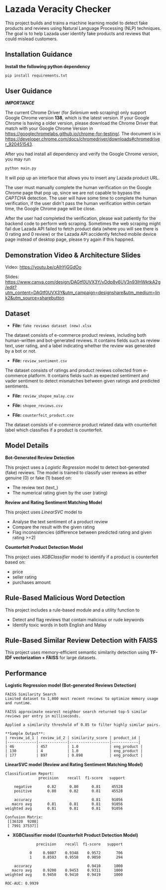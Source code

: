 # Lazada Veracity Checker
This project builds and trains a machine learning model to detect fake products and reviews using Natural Language Processing (NLP) techniques. The goal is to help Lazada user identify fake products and reviews that could mislead customers. 


## Installation Guidance
**Install the following python dependency**

```python
pip install requirements.txt
```

## User Guidance
***IMPORTANCE***

The current Chrome Driver (for *Selenium* web scraping) only support Google Chrome version **138**, which is the latest version. If your Google Chrome is having a older version, please download the Chrome Driver that match with your Google Chrome Version in https://googlechromelabs.github.io/chrome-for-testing/. The document is in https://developer.chrome.com/docs/chromedriver/downloads#chromedriver_920451543.


After you had install all dependency and verify the Google Chrome version, you may run
```python
python main.py
```
It will pop up an interface that allows you to insert any Lazada product URL. 

The user must manually complete the human verification on the Google Chrome page that pop up, since we are not capable to bypass the *CAPTCHA* detection. The user will have some time to complete the human verification, if the user didn't pass the human verification within certain time, the Google Chrome page will be close. 

After the user had completed the verification, please wait patiently for the backend code to perform web scraping. Sometimes the web scraping might fail due Lazada API failed to fetch product data (where you will see there is 0 rating and 0 review) or the Lazada API accidently fetched mobile device page instead of desktop page, please try again if this happned.

## Demonstration Video & Architecture Slides
Video:
https://youtu.be/cAlhYjGGdOo

Slides:
https://www.canva.com/design/DAGtf0UVX3Y/yDdp8v6UV3n93IHWktkA2g/edit?utm_content=DAGtf0UVX3Y&utm_campaign=designshare&utm_medium=link2&utm_source=sharebutton

## Dataset
- **File:** `fake reviews dataset (new).xlsx`

The dataset consists of e-commerce product reviews, including both human-written and bot-generated reviews. It contains fields such as review text, user rating, and a label indicating whether the review was generated by a bot or not.

- **File:** `review_sentiment.csv`

The dataset consists of ratings and product reviews collected from e-commerce platform. It contains fields such as expected sentiment and vader sentiment to detect mismatches between given ratings and predicted sentiments.


- **File:** `review_shopee_malay.csv`
- **File:** `shopee_reviews.csv`

- **File:** `counterfeit_product.csv`

The dataset consists of e-commerce product related data with counterfeit label which classifies if a product is counterfeit.

## Model Details

**Bot-Generated Review Detection**

This project uses a *Logistic Regression* model to detect bot-generated (fake) reviews.
The model is trained to classify user reviews as either genuine (0) or fake (1) based on:
- The review text (text_)
- The numerical rating given by the user (rating)

**Review and Rating Sentiment Matching Model**

This project uses *LinearSVC* model to 
  - Analyse the text sentiment of a product review
  - Compare the result with the given rating
  - Flag inconsistencies (difference between predicted rating and given rating >=2)

**Counterfeit Product Detection Model**

This project uses *XGBClassifier* model to identify if a product is counterfeit based on:
   - price
   - seller rating
   - purchases amount

## Rule-Based Malicious Word Detection

 This project includes a rule-based module and a utility function to 
   - Detect and flag reviews that contain malicious or rude keywords
   - Identify toxic words in both English and Malay

## Rule-Based Similar Review Detection with FAISS

This project uses memory-efficient semantic similarity detection using **TF-IDF vectorization + FAISS** for large datasets.

## Performance

**Logistic Regression model (Bot-generated Reviews Detection)**
```
FAISS Similarity Search
Limited dataset to 1,000 most recent reviews to optimize memory usage and runtime.

FAISS approximate nearest neighbor search returned top-5 similar reviews per entry in milliseconds.

Applied a similarity threshold of 0.85 to filter highly similar pairs.

**Sample Output**:
| review_id_1 | review_id_2 | similarity_score | product_id |
|-------------|-------------|------------------|------------|
| 46          | 457         | 1.0              | eng_product |
| 130         | 4           | 1.0              | eng_product |
| 177         | 897         | 0.898            | eng_product |
```
**LinearSVC model (Review and Rating Sentiment Matching Model)**
```
Classification Report:
               precision    recall  f1-score   support

    negative       0.82      0.80      0.81     45528
    positive       0.80      0.82      0.81     45528

    accuracy                           0.81     91056
   macro avg       0.81      0.81      0.81     91056
weighted avg       0.81      0.81      0.81     91056

Confusion Matrix:
 [[36320  9208]
 [ 7991 37537]]
```

- **XGBClassifier model (Counterfeit Product Detection Model)**
```
              precision    recall  f1-score   support

           0     0.9807    0.9348    0.9572       706
           1     0.8593    0.9558    0.9050       294

    accuracy                         0.9410      1000
   macro avg     0.9200    0.9453    0.9311      1000
weighted avg     0.9450    0.9410    0.9419      1000

ROC‑AUC: 0.9939
```
